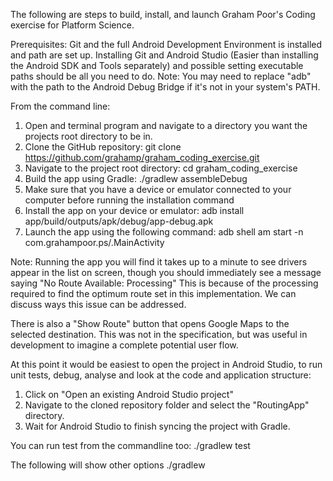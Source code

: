 The following are steps to build, install, and launch Graham Poor's Coding exercise for Platform
Science.

Prerequisites: Git and the full Android Development Environment is installed and path are set up.
Installing Git and Android Studio (Easier than installing the Android SDK and Tools separately) 
and possible setting executable paths should be all you need to do.
Note: You may need to replace "adb" with the path to the Android Debug Bridge if it's not in your 
system's PATH.

From the command line:
1) Open and terminal program and navigate to a directory you want the projects root directory to be in.
2) Clone the GitHub repository: git clone https://github.com/grahamp/graham_coding_exercise.git
3) Navigate to the project root directory: cd graham_coding_exercise
4) Build the app using Gradle: ./gradlew assembleDebug
5) Make sure that you have a device or emulator connected to your computer before running the installation command
6) Install the app on your device or emulator: adb install app/build/outputs/apk/debug/app-debug.apk
7) Launch the app using the following command: adb shell am start -n com.grahampoor.ps/.MainActivity

Note: Running the app you will find it takes up to a minute to see
drivers appear in the list on screen, though you should immediately
see a message saying "No Route Available: Processing" 
This is because of the processing required to find the optimum route set in this implementation.
We can discuss ways this issue can be addressed.

There is also a "Show Route" button that opens Google Maps to
the selected destination. This was not in the specification, but
was useful in development to imagine a complete potential user flow.

At this point it would be easiest to open the project in Android Studio, to run unit tests, debug, 
analyse and look at the code and application structure:
1) Click on "Open an existing Android Studio project"
2) Navigate to the cloned repository folder and select the "RoutingApp" directory. 
3) Wait for Android Studio to finish syncing the project with Gradle.


You can run test from the commandline too:
./gradlew test

The following will show other options
./gradlew

